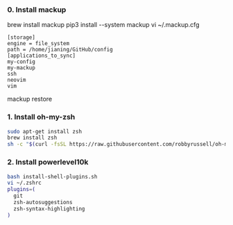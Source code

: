 ### 0. Install mackup
brew install mackup
pip3 install --system mackup
vi ~/.mackup.cfg
```
[storage]
engine = file_system
path = /home/jianing/GitHub/config
[applications_to_sync]
my-config
my-mackup
ssh
neovim
vim
```
mackup restore

### 1. Install oh-my-zsh

```bash
sudo apt-get install zsh
brew install zsh
sh -c "$(curl -fsSL https://raw.githubusercontent.com/robbyrussell/oh-my-zsh/master/tools/install.sh)"
```

### 2. Install powerlevel10k

```bash
bash install-shell-plugins.sh
vi ~/.zshrc
plugins=(
  git
  zsh-autosuggestions
  zsh-syntax-highlighting
)
```
